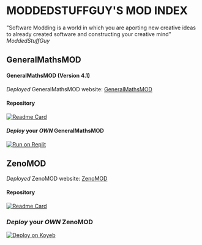 # MODDEDSTUFFGUY'S MOD INDEX
"Software Modding is a world in which you are aporting new creative ideas to already created software and constructing your creative mind"
*ModdedStuffGuy*

## GeneralMathsMOD
#### **GeneralMathsMOD** (Version **4.1**) 
*Deployed* GeneralMathsMOD website: [GeneralMathsMOD](https://generalm4ths.peroorep.repl.co/)
#### Repository
[![Readme Card](https://github-readme-stats.vercel.app/api/pin/?username=moddedstuffguy&repo=GeneralMathsMOD&theme=synthwave)](https://github.com/moddedstuffguy/GeneralMathsMOD)
#### *Deploy* your ***OWN* GeneralMathsMOD**
[![Run on Replit](https://raw.githubusercontent.com/BinBashBanana/deploy-buttons/master/buttons/remade/replit.svg)](https://replit.com/github/moddedstuffguy/GeneralMathsMOD)

## ZenoMOD
*Deployed* ZenoMOD website: [ZenoMOD](https://zeno-mod-moddedstuffguy.koyeb.app/)
#### Repository
[![Readme Card](https://github-readme-stats.vercel.app/api/pin/?username=moddedstuffguy&repo=ZenoMOD&theme=cobalt)](https://github.com/moddedstuffguy/ZenoMOD)
### *Deploy* your ***OWN* ZenoMOD**
[![Deploy on Koyeb](https://raw.githubusercontent.com/BinBashBanana/deploy-buttons/master/buttons/remade/koyeb.svg)](https://)
